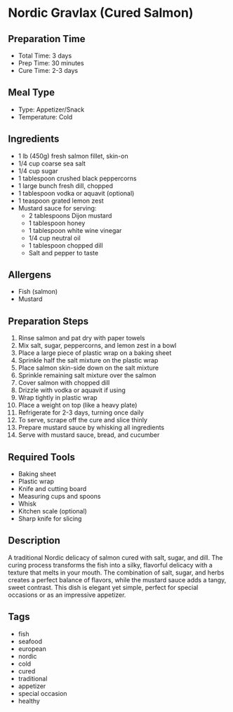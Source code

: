 # Nordic Gravlax (Cured Salmon)

## Preparation Time
- Total Time: 3 days
- Prep Time: 30 minutes
- Cure Time: 2-3 days

## Meal Type
- Type: Appetizer/Snack
- Temperature: Cold

## Ingredients
- 1 lb (450g) fresh salmon fillet, skin-on
- 1/4 cup coarse sea salt
- 1/4 cup sugar
- 1 tablespoon crushed black peppercorns
- 1 large bunch fresh dill, chopped
- 1 tablespoon vodka or aquavit (optional)
- 1 teaspoon grated lemon zest
- Mustard sauce for serving:
  - 2 tablespoons Dijon mustard
  - 1 tablespoon honey
  - 1 tablespoon white wine vinegar
  - 1/4 cup neutral oil
  - 1 tablespoon chopped dill
  - Salt and pepper to taste

## Allergens
- Fish (salmon)
- Mustard

## Preparation Steps
1. Rinse salmon and pat dry with paper towels
2. Mix salt, sugar, peppercorns, and lemon zest in a bowl
3. Place a large piece of plastic wrap on a baking sheet
4. Sprinkle half the salt mixture on the plastic wrap
5. Place salmon skin-side down on the salt mixture
6. Sprinkle remaining salt mixture over the salmon
7. Cover salmon with chopped dill
8. Drizzle with vodka or aquavit if using
9. Wrap tightly in plastic wrap
10. Place a weight on top (like a heavy plate)
11. Refrigerate for 2-3 days, turning once daily
12. To serve, scrape off the cure and slice thinly
13. Prepare mustard sauce by whisking all ingredients
14. Serve with mustard sauce, bread, and cucumber

## Required Tools
- Baking sheet
- Plastic wrap
- Knife and cutting board
- Measuring cups and spoons
- Whisk
- Kitchen scale (optional)
- Sharp knife for slicing

## Description
A traditional Nordic delicacy of salmon cured with salt, sugar, and dill. The curing process transforms the fish into a silky, flavorful delicacy with a texture that melts in your mouth. The combination of salt, sugar, and herbs creates a perfect balance of flavors, while the mustard sauce adds a tangy, sweet contrast. This dish is elegant yet simple, perfect for special occasions or as an impressive appetizer.

## Tags
- fish
- seafood
- european
- nordic
- cold
- cured
- traditional
- appetizer
- special occasion
- healthy 